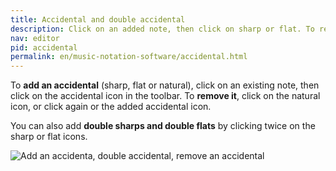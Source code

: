 ```yaml
---
title: Accidental and double accidental
description: Click on an added note, then click on sharp or flat. To remove it, click on the natural icon.
nav: editor
pid: accidental
permalink: en/music-notation-software/accidental.html
---
```


To **add an accidental** (sharp, flat or natural), click on an existing note, then click on the accidental icon in the toolbar. To **remove it**, click on the natural icon, or click again or the added accidental icon.

You can also add **double sharps and double flats** by clicking twice on the sharp or flat icons.

![Add an accidenta, double accidental, remove an accidental](/help/assets/img/editor/accidentals.gif)